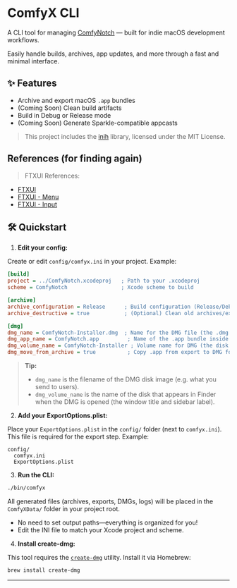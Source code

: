# ComfyX CLI

A CLI tool for managing [ComfyNotch](https://github.com/AryanRogye/ComfyNotch) — built for indie macOS development workflows.

Easily handle builds, archives, app updates, and more through a fast and minimal interface.

## ✨ Features

- Archive and export macOS `.app` bundles
- (Coming Soon) Clean build artifacts
- Build in Debug or Release mode
- (Coming Soon) Generate Sparkle-compatible appcasts

> This project includes the [inih](https://github.com/benhoyt/inih) library, licensed under the MIT License.

## References (for finding again)

> FTXUI References:
- [FTXUI](https://github.com/ArthurSonzogni/FTXUI)
- [FTXUI - Menu](https://arthursonzogni.github.io/FTXUI/group__component.html#gad793a3a507766ffa711c4332a3815e24)
- [FTXUI - Input](https://arthursonzogni.github.io/FTXUI/group__component.html#ga7f285fcbc4dd0a0767b89a255fd062dc)

## 🛠️ Quickstart

1. **Edit your config:**

Create or edit `config/comfyx.ini` in your project. Example:

```ini
[build]
project = ../ComfyNotch.xcodeproj   ; Path to your .xcodeproj
scheme = ComfyNotch                 ; Xcode scheme to build

[archive]
archive_configuration = Release      ; Build configuration (Release/Debug)
archive_destructive = true           ; (Optional) Clean old archives/exports before building

[dmg]
dmg_name = ComfyNotch-Installer.dmg  ; Name for the DMG file (the .dmg file you distribute)
dmg_app_name = ComfyNotch.app         ; Name of the .app bundle inside the DMG
dmg_volume_name = ComfyNotch-Installer ; Volume name for DMG (the disk name shown when mounted)
dmg_move_from_archive = true          ; Copy .app from export to DMG folder
```

> **Tip:**
> - `dmg_name` is the filename of the DMG disk image (e.g. what you send to users).
> - `dmg_volume_name` is the name of the disk that appears in Finder when the DMG is opened (the window title and sidebar label).

2. **Add your ExportOptions.plist:**

Place your `ExportOptions.plist` in the `config/` folder (next to `comfyx.ini`). This file is required for the export step. Example:

```
config/
  comfyx.ini
  ExportOptions.plist
```

3. **Run the CLI:**

```sh
./bin/comfyx
```

All generated files (archives, exports, DMGs, logs) will be placed in the `ComfyXData/` folder in your project root.

- No need to set output paths—everything is organized for you!
- Edit the INI file to match your Xcode project and scheme.

4. **Install create-dmg:**

This tool requires the [`create-dmg`](https://github.com/create-dmg/create-dmg) utility. Install it via Homebrew:

```sh
brew install create-dmg
```

---
